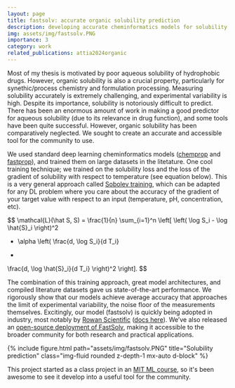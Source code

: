 ```yaml
---
layout: page
title: fastsolv: accurate organic solubility prediction 
description: developing accurate cheminformatics models for solubility prediction 
img: assets/img/fastsolv.PNG
importance: 3
category: work
related_publications: attia2024organic
---
```


Most of my thesis is motivated by poor aqueous solubility of hydrophobic drugs. However, organic solubility is also a crucial property, particularly for synethic/process chemistry and formulation processing. Measuring solubility accurately is extremely challenging, and experimental variability is high. 
Despite its importance, solubility is notoriously difficult to predict. There has been an enormous amount of work in making a good predictor for aqueous solubility (due to its relevance in drug function), and some tools have been quite successful. However, organic solubility has been comparatively neglected. We sought to create an accurate and accessible tool for the community to use. 

 We used standard deep learning cheminformatics models ([chemprop](https://github.com/chemprop/chemprop) and [fastprop](https://github.com/JacksonBurns/fastprop)), and trained them on large datasets in the litetature. 
 One cool training technique; we trained on the solubility loss and the loss of the gradient of solubility with respect to temperature (see equation below). This is a very general approach called [Sobolev training](https://arxiv.org/abs/1706.04859), which can be adapted for any DL problem where you care about the accuracy of the gradient of your target value with respect to an input (temperature, pH, concentration, etc). 

 $$
\mathcal{L}(\hat S, S)
= \frac{1}{n} \sum_{i=1}^n
\left[
\left( \log S_i - \log \hat{S}_i \right)^2
+ \alpha \left(
\frac{d\, \log S_i}{d T_i}
-
\frac{d\, \log \hat{S}_i}{d T_i}
\right)^2
\right].
$$

The combination of this training approach, great model architectures, and compiled literature datasets gave us state-of-the-art performance. We rigorously show that our models achieve average accuracy that approaches the limit of experimental variability, the noise floor of the measurements themselves. Excitingly, our model (fastsolv) is quickly being adopted in industry, most notably by [Rowan Scientific](https://rowansci.com/tools/solubility) ([docs here](https://docs.rowansci.com/science/workflows/solubility)). We’ve also released an [open-source deployment of FastSolv](http://fastsolv.mit.edu/), making it accessible to the broader community for both research and practical applications. 

{% include figure.html path="assets/img/fastsolv.PNG" title="Solubility prediction" class="img-fluid rounded z-depth-1 mx-auto d-block" %}

This project started as a class project in an [MIT ML course](https://computing.mit.edu/cross-cutting/common-ground-for-computing-education/common-ground-subjects/c01-c51-modeling-machine-learning/), so it's been awesome to see it develop into a useful tool for the community. 
